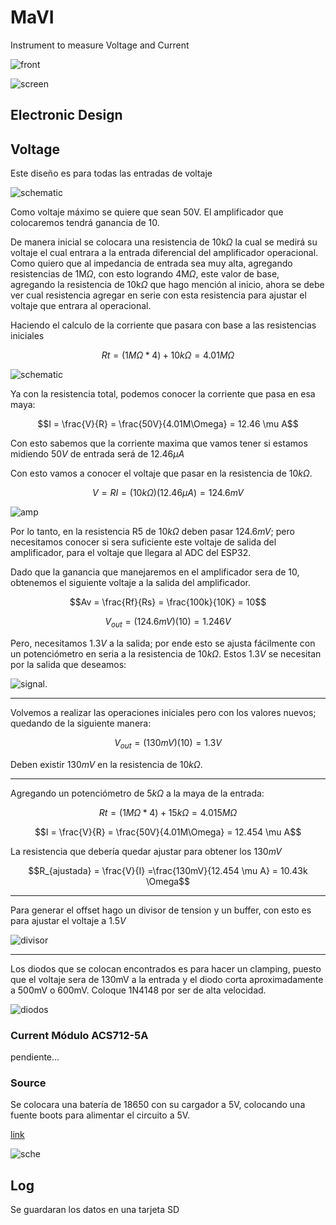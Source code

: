 # MaVI

Instrument to measure Voltage and Current

![front](design/front.png)

![screen](design/screens.png)

## Electronic Design

## Voltage

Este diseño es para todas las entradas de voltaje

![schematic](schematic/schematic_v1.png)

Como voltaje máximo se quiere que sean 50V.
El amplificador que colocaremos tendrá ganancia de 10.

De manera inicial se colocara una resistencia de 10k$\Omega$ la cual se medirá su voltaje el cual entrara a la entrada diferencial del amplificador operacional.
Como quiero que al impedancia de entrada sea muy alta, agregando resistencias de 1M$\Omega$, con esto logrando 4M$\Omega$, este valor de base, agregando la resistencia de 10k$\Omega$ que hago mención al inicio, ahora se debe ver cual resistencia agregar en serie con esta resistencia para ajustar el voltaje que entrara al operacional.

Haciendo el calculo de la corriente que pasara con base a las resistencias iniciales

$$Rt = (1M\Omega * 4) + 10k \Omega = 4.01 M \Omega$$

![schematic](schematic/resistencias_entrada.png)

Ya con la resistencia total, podemos conocer la corriente que pasa en esa maya:

$$I = \frac{V}{R} = \frac{50V}{4.01M\Omega} = 12.46 \mu A$$

Con esto sabemos que la corriente maxima que vamos tener si estamos midiendo $50V$ de entrada será de $12.46 \mu A$

Con esto vamos a conocer el voltaje que pasar en la resistencia de $10k \Omega$.

$$V=RI = (10 k \Omega )(12.46 \mu A) = 124.6mV$$

![amp](schematic/amplificador_10.png)

Por lo tanto, en la resistencia R5 de $10k \Omega$ deben pasar $124.6mV$; pero necesitamos conocer si sera suficiente este voltaje de salida del amplificador, para el voltaje que llegara al ADC del ESP32.

Dado que la ganancia que manejaremos en el amplificador sera de 10, obtenemos el siguiente voltaje a la salida del amplificador.

$$Av = \frac{Rf}{Rs} = \frac{100k}{10K} = 10$$


$$V_{out} = (124.6mV)(10) = 1.246V$$

Pero, necesitamos $1.3V$ a la salida; por ende esto se ajusta fácilmente con un potenciómetro en seria a la resistencia de $10k \Omega$.
Estos $1.3V$ se necesitan por la salida que deseamos:

![signal](assets/signal.png).

---

Volvemos a realizar las operaciones iniciales pero con los valores nuevos; quedando de la siguiente manera:

$$V_{out} = (130mV)(10) = 1.3V$$

Deben existir $130mV$ en la resistencia de $10k \Omega$.

---
Agregando un potenciómetro de $5k \Omega$ a la maya de la entrada:

$$Rt = (1M\Omega * 4) + 15k \Omega = 4.015 M \Omega$$

$$I = \frac{V}{R} = \frac{50V}{4.01M\Omega} = 12.454 \mu A$$

La resistencia que debería quedar ajustar para obtener los $130mV$

$$R_{ajustada} = \frac{V}{I} =\frac{130mV}{12.454 \mu A} = 10.43k \Omega$$

---

Para generar el offset hago un divisor de tension y un buffer, con esto es para ajustar el voltaje a $1.5V$

![divisor](schematic/divisor.png)

---

Los diodos que se colocan encontrados es para hacer un clamping, puesto que el voltaje sera de 130mV a la entrada y el diodo corta aproximadamente a 500mV o 600mV. Coloque 1N4148 por ser de alta velocidad.

![diodos](schematic/diodos.png)

### Current Módulo ACS712-5A

pendiente...

### Source

Se colocara una batería de 18650 con su cargador a 5V, colocando una fuente boots para alimentar el circuito a 5V.

[link](https://www.electrothinks.com/2024/02/tp4056-lithium-cell-charger-module.html)

![sche](https://blogger.googleusercontent.com/img/b/R29vZ2xl/AVvXsEjBw5O2JQbIFlqgata96NCzxRLCURfoVufbwm4XPaidMepfK-8uWYK4UVsXnP19AHFbK6bD4d6lgTxYcpMuweu7UrO3VUDAIb-eXzmrjifYgeozlCzAL5DzGnpDVFS4zmHQstG-TLtBFPua8CIqROcsPEVUvey74yuz36DZPE-2PJvJhh1sFm5CBoXZEJS8/s640-rw/schematic-of-tp4056-lithium-cell-charger-module-circuit.png)

## Log

Se guardaran los datos en una tarjeta SD
